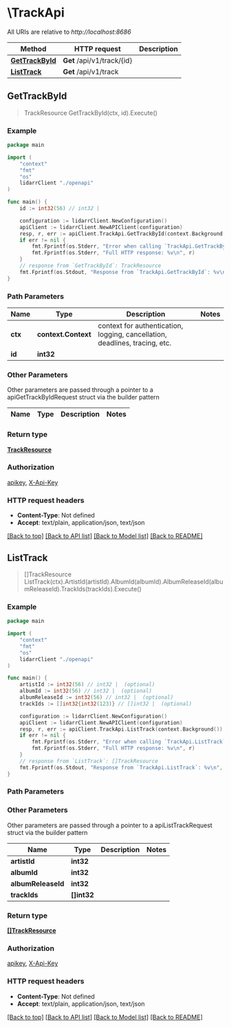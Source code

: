 # \TrackApi

All URIs are relative to *http://localhost:8686*

Method | HTTP request | Description
------------- | ------------- | -------------
[**GetTrackById**](TrackApi.md#GetTrackById) | **Get** /api/v1/track/{id} | 
[**ListTrack**](TrackApi.md#ListTrack) | **Get** /api/v1/track | 



## GetTrackById

> TrackResource GetTrackById(ctx, id).Execute()



### Example

```go
package main

import (
    "context"
    "fmt"
    "os"
    lidarrClient "./openapi"
)

func main() {
    id := int32(56) // int32 | 

    configuration := lidarrClient.NewConfiguration()
    apiClient := lidarrClient.NewAPIClient(configuration)
    resp, r, err := apiClient.TrackApi.GetTrackById(context.Background(), id).Execute()
    if err != nil {
        fmt.Fprintf(os.Stderr, "Error when calling `TrackApi.GetTrackById``: %v\n", err)
        fmt.Fprintf(os.Stderr, "Full HTTP response: %v\n", r)
    }
    // response from `GetTrackById`: TrackResource
    fmt.Fprintf(os.Stdout, "Response from `TrackApi.GetTrackById`: %v\n", resp)
}
```

### Path Parameters


Name | Type | Description  | Notes
------------- | ------------- | ------------- | -------------
**ctx** | **context.Context** | context for authentication, logging, cancellation, deadlines, tracing, etc.
**id** | **int32** |  | 

### Other Parameters

Other parameters are passed through a pointer to a apiGetTrackByIdRequest struct via the builder pattern


Name | Type | Description  | Notes
------------- | ------------- | ------------- | -------------


### Return type

[**TrackResource**](TrackResource.md)

### Authorization

[apikey](../README.md#apikey), [X-Api-Key](../README.md#X-Api-Key)

### HTTP request headers

- **Content-Type**: Not defined
- **Accept**: text/plain, application/json, text/json

[[Back to top]](#) [[Back to API list]](../README.md#documentation-for-api-endpoints)
[[Back to Model list]](../README.md#documentation-for-models)
[[Back to README]](../README.md)


## ListTrack

> []TrackResource ListTrack(ctx).ArtistId(artistId).AlbumId(albumId).AlbumReleaseId(albumReleaseId).TrackIds(trackIds).Execute()



### Example

```go
package main

import (
    "context"
    "fmt"
    "os"
    lidarrClient "./openapi"
)

func main() {
    artistId := int32(56) // int32 |  (optional)
    albumId := int32(56) // int32 |  (optional)
    albumReleaseId := int32(56) // int32 |  (optional)
    trackIds := []int32{int32(123)} // []int32 |  (optional)

    configuration := lidarrClient.NewConfiguration()
    apiClient := lidarrClient.NewAPIClient(configuration)
    resp, r, err := apiClient.TrackApi.ListTrack(context.Background()).ArtistId(artistId).AlbumId(albumId).AlbumReleaseId(albumReleaseId).TrackIds(trackIds).Execute()
    if err != nil {
        fmt.Fprintf(os.Stderr, "Error when calling `TrackApi.ListTrack``: %v\n", err)
        fmt.Fprintf(os.Stderr, "Full HTTP response: %v\n", r)
    }
    // response from `ListTrack`: []TrackResource
    fmt.Fprintf(os.Stdout, "Response from `TrackApi.ListTrack`: %v\n", resp)
}
```

### Path Parameters



### Other Parameters

Other parameters are passed through a pointer to a apiListTrackRequest struct via the builder pattern


Name | Type | Description  | Notes
------------- | ------------- | ------------- | -------------
 **artistId** | **int32** |  | 
 **albumId** | **int32** |  | 
 **albumReleaseId** | **int32** |  | 
 **trackIds** | **[]int32** |  | 

### Return type

[**[]TrackResource**](TrackResource.md)

### Authorization

[apikey](../README.md#apikey), [X-Api-Key](../README.md#X-Api-Key)

### HTTP request headers

- **Content-Type**: Not defined
- **Accept**: text/plain, application/json, text/json

[[Back to top]](#) [[Back to API list]](../README.md#documentation-for-api-endpoints)
[[Back to Model list]](../README.md#documentation-for-models)
[[Back to README]](../README.md)

